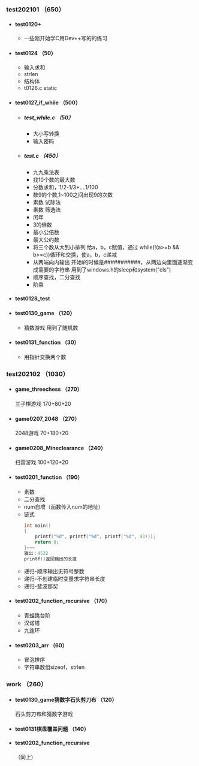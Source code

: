 ### test202101 （650）
+ ####  test0120+
  + 一些刚开始学C用Dev++写的的练习

  
  
+ ####   test0124 （50）
  + 输入求和
  + strlen
  + 结构体
  + t0126.c static

  
  
+ ####  test0127_if_while （500）
  + #####  test_while.c （50）
    + 大小写转换
    + 输入密码
  + #####  test.c （450）
    + 九九乘法表
    + 找10个数的最大数
    + 分数求和，1/2-1/3+....1/100
    + 数9的个数,1~100之间出现9的次数
    + 素数 试除法
    + 素数 筛选法
    + 闰年
    + 3的倍数
    + 最小公倍数
    + 最大公约数
    + 将三个数从大到小排列
    	给a，b，c赋值，通过	while(!(a>=b && b>=c))循环和交换，使a，b，c递减
    + 从两端向内输出
      开始i的时候是###########，从两边向里面逐渐变成需要的字符串
      用到了windows.h的sleep和system("cls")
    + 顺序查找，二分查找
    + 阶乘

  
  
+ #### test0128_test



+ #### test0130_game （120）
  + 猜数游戏  用到了随机数

  
  
+ #### test0131_function （30）
  + 用指针交换两个数

  

### test202102 （1030）
+ #### game_threechess  （270）
	三子棋游戏 170+80+20
+ #### game0207_2048 （270）
	2048游戏 70+180+20
+ #### game0208_Mineclearance （240）
	 扫雷游戏  100+120+20
+ #### test0201_function （190）
  + 素数
  + 二分查找
  + num自增（函数传入num的地址）
  + 链式
    ~~~C
  	int main()
  	{
		printf("%d", printf("%d", printf("%d", 43)));
		return 0;
  	}~~~
  	输出：4532
  	printf()返回输出的长度

  + 递归-顺序输出无符号整数
  + 递归-不创建临时变量求字符串长度
  + 递归-斐波那契
+ #### test0202_function_recursive （170）
  + 青蛙跳台阶
  + 汉诺塔
  + 九连环
+ #### test0203_arr （60）
  + 冒泡排序
  + 字符串数组sizeof，strlen 

### work （260）
+ #### test0130_game猜数字石头剪刀布 （120）
  石头剪刀布和猜数字游戏
+ #### test0131棋盘覆盖问题 （140）
+ #### test0202_function_recursive
  （同上）